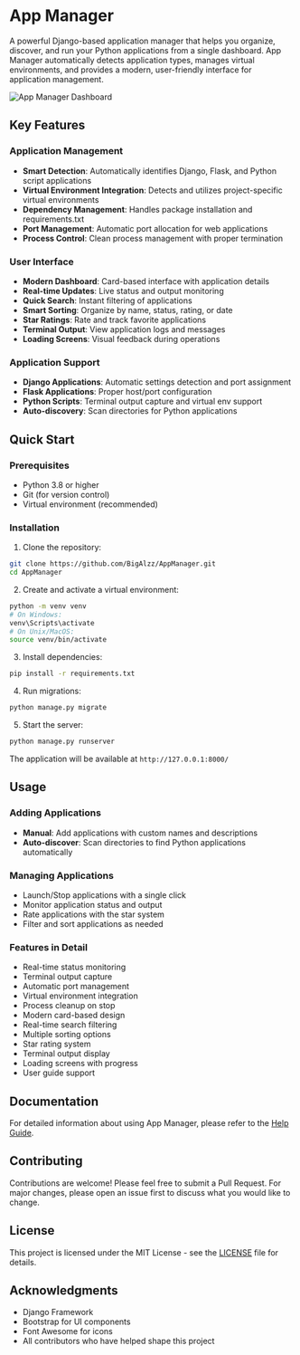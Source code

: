# App Manager

A powerful Django-based application manager that helps you organize, discover, and run your Python applications from a single dashboard. App Manager automatically detects application types, manages virtual environments, and provides a modern, user-friendly interface for application management.

![App Manager Dashboard](docs/images/dashboard.png)

## Key Features

### Application Management
- **Smart Detection**: Automatically identifies Django, Flask, and Python script applications
- **Virtual Environment Integration**: Detects and utilizes project-specific virtual environments
- **Dependency Management**: Handles package installation and requirements.txt
- **Port Management**: Automatic port allocation for web applications
- **Process Control**: Clean process management with proper termination

### User Interface
- **Modern Dashboard**: Card-based interface with application details
- **Real-time Updates**: Live status and output monitoring
- **Quick Search**: Instant filtering of applications
- **Smart Sorting**: Organize by name, status, rating, or date
- **Star Ratings**: Rate and track favorite applications
- **Terminal Output**: View application logs and messages
- **Loading Screens**: Visual feedback during operations

### Application Support
- **Django Applications**: Automatic settings detection and port assignment
- **Flask Applications**: Proper host/port configuration
- **Python Scripts**: Terminal output capture and virtual env support
- **Auto-discovery**: Scan directories for Python applications

## Quick Start

### Prerequisites
- Python 3.8 or higher
- Git (for version control)
- Virtual environment (recommended)

### Installation

1. Clone the repository:
```bash
git clone https://github.com/BigAlzz/AppManager.git
cd AppManager
```

2. Create and activate a virtual environment:
```bash
python -m venv venv
# On Windows:
venv\Scripts\activate
# On Unix/MacOS:
source venv/bin/activate
```

3. Install dependencies:
```bash
pip install -r requirements.txt
```

4. Run migrations:
```bash
python manage.py migrate
```

5. Start the server:
```bash
python manage.py runserver
```

The application will be available at `http://127.0.0.1:8000/`

## Usage

### Adding Applications
- **Manual**: Add applications with custom names and descriptions
- **Auto-discover**: Scan directories to find Python applications automatically

### Managing Applications
- Launch/Stop applications with a single click
- Monitor application status and output
- Rate applications with the star system
- Filter and sort applications as needed

### Features in Detail
- Real-time status monitoring
- Terminal output capture
- Automatic port management
- Virtual environment integration
- Process cleanup on stop
- Modern card-based design
- Real-time search filtering
- Multiple sorting options
- Star rating system
- Terminal output display
- Loading screens with progress
- User guide support

## Documentation

For detailed information about using App Manager, please refer to the [Help Guide](HELP.md).

## Contributing

Contributions are welcome! Please feel free to submit a Pull Request. For major changes, please open an issue first to discuss what you would like to change.

## License

This project is licensed under the MIT License - see the [LICENSE](LICENSE) file for details.

## Acknowledgments

- Django Framework
- Bootstrap for UI components
- Font Awesome for icons
- All contributors who have helped shape this project 